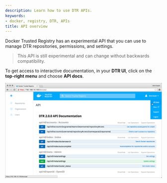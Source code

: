 ```yaml
---
description: Learn how to use DTR APIs.
keywords:
- docker, registry, DTR, APIs
title: API overview
---
```


Docker Trusted Registry has an experimental API that you can use to manage
DTR repositories, permissions, and settings.

> This API is still experimental and can change without backwards compatibility.

To get access to interactive documentation, in your **DTR UI**, click
on the **top-right menu** and choose **API docs**.

![](dtr-api-overview.png)
